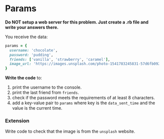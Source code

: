 # Params

**Do NOT setup a web server for this problem. Just create a .rb file and write your answers there.**

You receive the data:
```ruby
params = {
  username: 'chocolate',
  password: 'pudding',
  friends: ['vanilla', 'strawberry', 'caramel'],
  image_url: 'https://images.unsplash.com/photo-1541783245831-57d6fb0926d3?ixlib=rb-1.2.1&ixid=eyJhcHBfaWQiOjEyMDd9&auto=format&fit=crop&w=634&q=80'
}
```

**Write the code** to:
1. print the username to the console.
2. print the last friend from `friends`.
3. check if the password meets the requirements of at least 8 characters.
4. add a key-value pair to `params` where key is the `data_sent_time` and the value is the current time.

### Extension
Write code to check that the image is from the `unsplash` website.